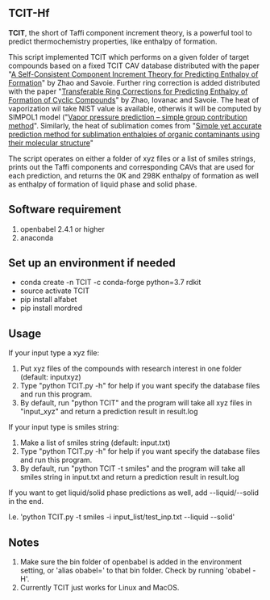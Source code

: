 ## TCIT-Hf

**TCIT**, the short of Taffi component increment theory, is a powerful tool to predict thermochemistry properties, like enthalpy of formation.

This script implemented TCIT which performs on a given folder of target compounds based on a fixed TCIT CAV database distributed with the paper "[A Self-Consistent Component Increment Theory for Predicting Enthalpy of Formation](https://pubs.acs.org/doi/abs/10.1021/acs.jcim.0c00092)" by Zhao and Savoie. Further ring correction is added distributed with the paper "[Transferable Ring Corrections for Predicting Enthalpy of Formation of Cyclic Compounds](https://pubs.acs.org/doi/10.1021/acs.jcim.1c00367)" by Zhao, Iovanac and Savoie. The heat of vaporization wil take NIST value is available, otherwis it will be computed by SIMPOL1 model ("[Vapor pressure prediction – simple group contribution method](https://doi.org/10.5194/acp-8-2773-2008)". Similarly, the heat of sublimation comes from "[Simple yet accurate prediction method for sublimation enthalpies of organic contaminants using their molecular structure](https://doi.org/10.1016/j.tca.2012.05.008)" 

The script operates on either a folder of xyz files or a list of smiles strings, prints out the Taffi components and corresponding CAVs that are used for each prediction, and returns the 0K and 298K enthalpy of formation as well as enthalpy of formation of liquid phase and solid phase. 

## Software requirement
1. openbabel 2.4.1 or higher
2. anaconda

## Set up an environment if needed
* conda create -n TCIT -c conda-forge python=3.7 rdkit
* source activate TCIT
* pip install alfabet
* pip install mordred

## Usage
If your input type a xyz file:

1. Put xyz files of the compounds with research interest in one folder (default: inputxyz)
2. Type "python TCIT.py -h" for help if you want specify the database files and run this program.
3. By default, run "python TCIT" and the program will take all xyz files in "input_xyz" and return a prediction result in result.log

If your input type is smiles string:

1. Make a list of smiles string (default: input.txt)
2. Type "python TCIT.py -h" for help if you want specify the database files and run this program.
3. By default, run "python TCIT -t smiles" and the program will take all smiles string in input.txt and return a prediction result in result.log

If you want to get liquid/solid phase predictions as well, add --liquid/--solid in the end. 

I.e. 'python TCIT.py -t smiles -i input_list/test_inp.txt --liquid --solid'

## Notes
1. Make sure the bin folder of openbabel is added in the environment setting, or 'alias obabel=' to that bin folder. Check by running 'obabel -H'.
2. Currently TCIT just works for Linux and MacOS.

